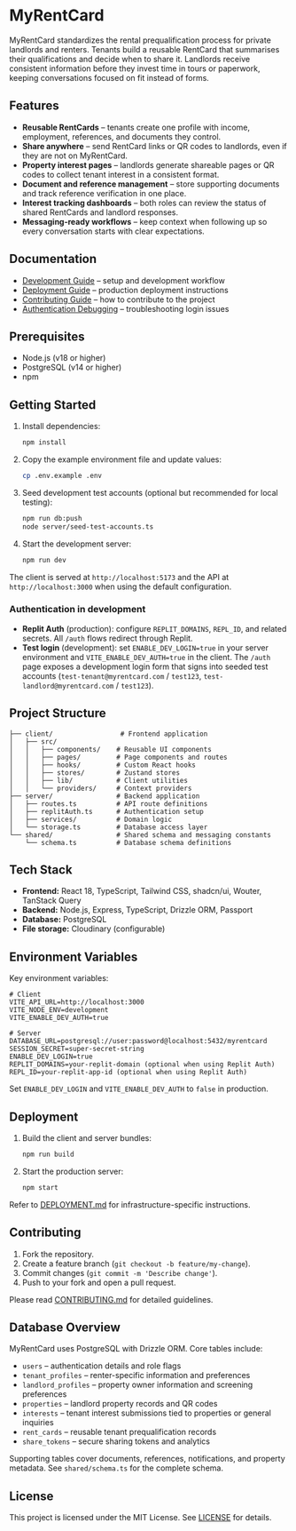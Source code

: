 # MyRentCard

MyRentCard standardizes the rental prequalification process for private landlords and renters. Tenants build a reusable RentCard that summarises their qualifications and decide when to share it. Landlords receive consistent information before they invest time in tours or paperwork, keeping conversations focused on fit instead of forms.

## Features

- **Reusable RentCards** – tenants create one profile with income, employment, references, and documents they control.
- **Share anywhere** – send RentCard links or QR codes to landlords, even if they are not on MyRentCard.
- **Property interest pages** – landlords generate shareable pages or QR codes to collect tenant interest in a consistent format.
- **Document and reference management** – store supporting documents and track reference verification in one place.
- **Interest tracking dashboards** – both roles can review the status of shared RentCards and landlord responses.
- **Messaging-ready workflows** – keep context when following up so every conversation starts with clear expectations.

## Documentation

- [Development Guide](DEVELOPMENT.md) – setup and development workflow
- [Deployment Guide](DEPLOYMENT.md) – production deployment instructions
- [Contributing Guide](CONTRIBUTING.md) – how to contribute to the project
- [Authentication Debugging](DEVELOPMENT.md#authentication-debugging) – troubleshooting login issues

## Prerequisites

- Node.js (v18 or higher)
- PostgreSQL (v14 or higher)
- npm

## Getting Started

1. Install dependencies:
   ```bash
   npm install
   ```
2. Copy the example environment file and update values:
   ```bash
   cp .env.example .env
   ```
3. Seed development test accounts (optional but recommended for local testing):
   ```bash
   npm run db:push
   node server/seed-test-accounts.ts
   ```
4. Start the development server:
   ```bash
   npm run dev
   ```

The client is served at `http://localhost:5173` and the API at `http://localhost:3000` when using the default configuration.

### Authentication in development

- **Replit Auth** (production): configure `REPLIT_DOMAINS`, `REPL_ID`, and related secrets. All `/auth` flows redirect through Replit.
- **Test login** (development): set `ENABLE_DEV_LOGIN=true` in your server environment and `VITE_ENABLE_DEV_AUTH=true` in the client. The `/auth` page exposes a development login form that signs into seeded test accounts (`test-tenant@myrentcard.com` / `test123`, `test-landlord@myrentcard.com` / `test123`).

## Project Structure

```
├── client/                 # Frontend application
│   ├── src/
│   │   ├── components/    # Reusable UI components
│   │   ├── pages/         # Page components and routes
│   │   ├── hooks/         # Custom React hooks
│   │   ├── stores/        # Zustand stores
│   │   ├── lib/           # Client utilities
│   │   └── providers/     # Context providers
├── server/                # Backend application
│   ├── routes.ts          # API route definitions
│   ├── replitAuth.ts      # Authentication setup
│   ├── services/          # Domain logic
│   └── storage.ts         # Database access layer
└── shared/                # Shared schema and messaging constants
    └── schema.ts          # Database schema definitions
```

## Tech Stack

- **Frontend:** React 18, TypeScript, Tailwind CSS, shadcn/ui, Wouter, TanStack Query
- **Backend:** Node.js, Express, TypeScript, Drizzle ORM, Passport
- **Database:** PostgreSQL
- **File storage:** Cloudinary (configurable)

## Environment Variables

Key environment variables:

```
# Client
VITE_API_URL=http://localhost:3000
VITE_NODE_ENV=development
VITE_ENABLE_DEV_AUTH=true

# Server
DATABASE_URL=postgresql://user:password@localhost:5432/myrentcard
SESSION_SECRET=super-secret-string
ENABLE_DEV_LOGIN=true
REPLIT_DOMAINS=your-replit-domain (optional when using Replit Auth)
REPL_ID=your-replit-app-id (optional when using Replit Auth)
```

Set `ENABLE_DEV_LOGIN` and `VITE_ENABLE_DEV_AUTH` to `false` in production.

## Deployment

1. Build the client and server bundles:
   ```bash
   npm run build
   ```
2. Start the production server:
   ```bash
   npm start
   ```

Refer to [DEPLOYMENT.md](DEPLOYMENT.md) for infrastructure-specific instructions.

## Contributing

1. Fork the repository.
2. Create a feature branch (`git checkout -b feature/my-change`).
3. Commit changes (`git commit -m 'Describe change'`).
4. Push to your fork and open a pull request.

Please read [CONTRIBUTING.md](CONTRIBUTING.md) for detailed guidelines.

## Database Overview

MyRentCard uses PostgreSQL with Drizzle ORM. Core tables include:

- `users` – authentication details and role flags
- `tenant_profiles` – renter-specific information and preferences
- `landlord_profiles` – property owner information and screening preferences
- `properties` – landlord property records and QR codes
- `interests` – tenant interest submissions tied to properties or general inquiries
- `rent_cards` – reusable tenant prequalification records
- `share_tokens` – secure sharing tokens and analytics

Supporting tables cover documents, references, notifications, and property metadata. See `shared/schema.ts` for the complete schema.

## License

This project is licensed under the MIT License. See [LICENSE](LICENSE) for details.
